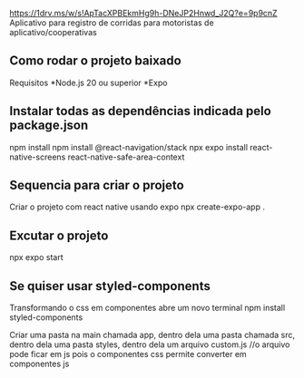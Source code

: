 https://1drv.ms/w/s!ApTacXPBEkmHg9h-DNeJP2Hnwd_J2Q?e=9p9cnZ
Aplicativo para registro de corridas para motoristas de aplicativo/cooperativas


## Como rodar o projeto baixado
 Requisitos
 *Node.js 20 ou superior
 *Expo

## Instalar todas as dependências indicada pelo package.json
 npm install
npm install @react-navigation/stack
npx expo install react-native-screens react-native-safe-area-context

## Sequencia para criar o projeto
 Criar o projeto com react native usando expo
 npx create-expo-app .

## Excutar o projeto
 npx expo start

## Se quiser usar styled-components
Transformando o css em componentes
 abre um novo terminal
 npm install styled-components

 Criar uma pasta na main chamada app,
 dentro dela uma pasta chamada src,
 dentro dela uma pasta styles,
 dentro dela um arquivo custom.js
 //o arquivo pode ficar em js pois o componentes css permite converter em componentes js
